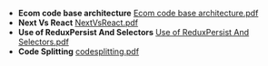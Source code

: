 - **Ecom code base architecture**
[Ecom code base architecture.pdf](https://github.com/SaiAshish9/ecom/files/4812604/Ecom.code.base.architecture.pdf)
- **Next Vs React**
[NextVsReact.pdf](https://github.com/SaiAshish9/ecom/files/4812601/NextVsReact.pdf)
- **Use of ReduxPersist And Selectors**
[Use of ReduxPersist And Selectors.pdf](https://github.com/SaiAshish9/ecom/files/4812622/Use.of.ReduxPersist.And.Selectors.pdf)
- **Code Splitting**
[codesplitting.pdf](https://github.com/SaiAshish9/ecom/files/4812623/codesplitting.pdf)
